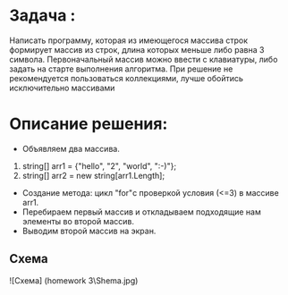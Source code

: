 # Задача :
Написать программу, которая из имеющегося массива строк формирует массив из строк, длина которых меньше либо равна 3 символа. Первоначальный массив можно ввести с клавиатуры, либо задать на старте выполнения алгоритма. При решение не рекомендуется пользоваться коллекциями, лучше обойтись исключительно массивами

# Описание решения: 
- Объявляем два массива.
1. string[] arr1 = {"hello", "2", "world", ":-)"};
2. string[] arr2 = new string[arr1.Length];

- Создание метода: цикл "for"с проверкой условия (<=3) в массиве arr1.
- Перебираем первый массив и откладываем подходящие нам элементы во второй массив.
- Выводим второй массив на экран.

## Схема 
![Схема] (homework 3\Shema.jpg)
